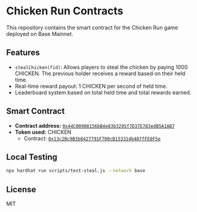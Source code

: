# Chicken Run Contracts

This repository contains the smart contract for the Chicken Run game deployed on Base Mainnet.

## Features

- `stealChicken(fid)`: Allows players to steal the chicken by paying 1000 CHICKEN. The previous holder receives a reward based on their held time.
- Real-time reward payout: 1 CHICKEN per second of held time.
- Leaderboard system based on total held time and total rewards earned.

## Smart Contract

- **Contract address:** [`0x44C00908156bB4e83b3295f7D37E783edB5A1AB7`](https://basescan.org/address/0x44C00908156bB4e83b3295f7D37E783edB5A1AB7)
- **Token used:** CHICKEN  
  - Contract: [`0x13c2Bc9B3b8427791F700cB153314b487fFE8F5e`](https://basescan.org/token/0x13c2Bc9B3b8427791F700cB153314b487fFE8F5e)

## Local Testing

```bash
npx hardhat run scripts/test-steal.js --network base
```

## License

MIT
